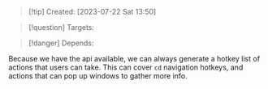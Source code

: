 
>[!tip] Created: [2023-07-22 Sat 13:50]

>[!question] Targets: 

>[!danger] Depends: 

Because we have the api available, we can always generate a hotkey list of actions that users can take.  This can cover `cd` navigation hotkeys, and actions that can pop up windows to gather more info.